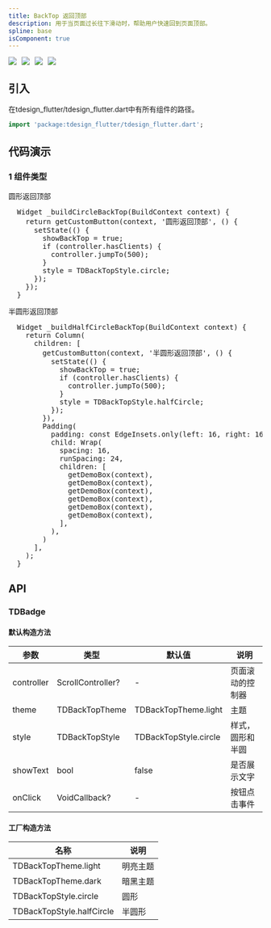 ```yaml
---
title: BackTop 返回顶部
description: 用于当页面过长往下滑动时，帮助用户快速回到页面顶部。
spline: base
isComponent: true
---
```


<span class="coverages-badge" style="margin-right: 10px"><img src="https://img.shields.io/badge/coverages%3A%20lines-100%25-blue" /></span><span class="coverages-badge" style="margin-right: 10px"><img src="https://img.shields.io/badge/coverages%3A%20functions-100%25-blue" /></span><span class="coverages-badge" style="margin-right: 10px"><img src="https://img.shields.io/badge/coverages%3A%20statements-100%25-blue" /></span><span class="coverages-badge" style="margin-right: 10px"><img src="https://img.shields.io/badge/coverages%3A%20branches-83%25-blue" /></span>
## 引入

在tdesign_flutter/tdesign_flutter.dart中有所有组件的路径。

```dart
import 'package:tdesign_flutter/tdesign_flutter.dart';
```

## 代码演示

### 1 组件类型

圆形返回顶部
            
<td-code-block panel="Dart">

  <pre slot="Dart" lang="javascript">
  Widget _buildCircleBackTop(BuildContext context) {
    return getCustomButton(context, '圆形返回顶部', () {
      setState(() {
        showBackTop = true;
        if (controller.hasClients) {
          controller.jumpTo(500);
        }
        style = TDBackTopStyle.circle;
      });
    });
  }</pre>

</td-code-block>
                                  

半圆形返回顶部
            
<td-code-block panel="Dart">

  <pre slot="Dart" lang="javascript">
  Widget _buildHalfCircleBackTop(BuildContext context) {
    return Column(
      children: [
        getCustomButton(context, '半圆形返回顶部', () {
          setState(() {
            showBackTop = true;
            if (controller.hasClients) {
              controller.jumpTo(500);
            }
            style = TDBackTopStyle.halfCircle;
          });
        }),
        Padding(
          padding: const EdgeInsets.only(left: 16, right: 16, top: 24),
          child: Wrap(
            spacing: 16,
            runSpacing: 24,
            children: [
              getDemoBox(context),
              getDemoBox(context),
              getDemoBox(context),
              getDemoBox(context),
              getDemoBox(context),
              getDemoBox(context),
            ],
          ),
        )
      ],
    );
  }</pre>

</td-code-block>
                                  


## API
### TDBadge
#### 默认构造方法

| 参数 | 类型 | 默认值 | 说明 |
| --- | --- | --- | --- |
| controller | ScrollController? | - | 页面滚动的控制器 |
| theme | TDBackTopTheme | TDBackTopTheme.light | 主题 |
| style | TDBackTopStyle | TDBackTopStyle.circle | 样式，圆形和半圆 |
| showText | bool | false | 是否展示文字 |
| onClick | VoidCallback? | - | 按钮点击事件 |

#### 工厂构造方法

| 名称  | 说明 |
| --- |  --- |
| TDBackTopTheme.light | 明亮主题 |
| TDBackTopTheme.dark  | 暗黑主题 |
| TDBackTopStyle.circle  | 圆形 |
| TDBackTopStyle.halfCircle  | 半圆形 |

  